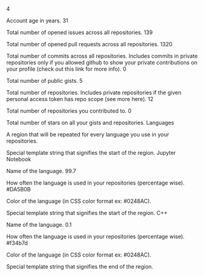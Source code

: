 
4

Account age in years.
31

Total number of opened issues across all repositories.
139

Total number of opened pull requests across all repositories.
1320

Total number of commits across all repositories. Includes commits in private repositories only if you allowed github to show your private contributions on your profile (check out this link for more info).
0

Total number of public gists.
5

Total number of repositories. Includes private repositories if the given personal access token has repo scope (see more here).
12

Total number of repositories you contributed to.
0

Total number of stars on all your gists and repositories.
Languages

A region that will be repeated for every language you use in your repositories.

Special template string that signifies the start of the region.
Jupyter Notebook

Name of the language.
99.7

How often the language is used in your repositories (percentage wise).
#DA5B0B

Color of the language (in CSS color format ex: #0248AC).

Special template string that signifies the start of the region.
C++

Name of the language.
0.1

How often the language is used in your repositories (percentage wise).
#f34b7d

Color of the language (in CSS color format ex: #0248AC).

Special template string that signifies the end of the region.
